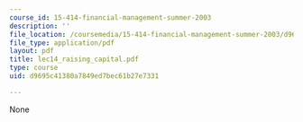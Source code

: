 ```yaml
---
course_id: 15-414-financial-management-summer-2003
description: ''
file_location: /coursemedia/15-414-financial-management-summer-2003/d9695c41380a7849ed7bec61b27e7331_lec14_raising_capital.pdf
file_type: application/pdf
layout: pdf
title: lec14_raising_capital.pdf
type: course
uid: d9695c41380a7849ed7bec61b27e7331

---
```

None